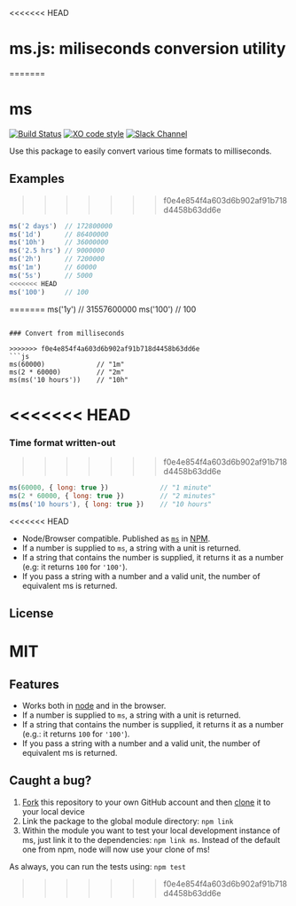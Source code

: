 <<<<<<< HEAD
# ms.js: miliseconds conversion utility
=======
# ms

[![Build Status](https://travis-ci.org/zeit/ms.svg?branch=master)](https://travis-ci.org/zeit/ms)
[![XO code style](https://img.shields.io/badge/code_style-XO-5ed9c7.svg)](https://github.com/sindresorhus/xo)
[![Slack Channel](https://zeit-slackin.now.sh/badge.svg)](https://zeit.chat/)

Use this package to easily convert various time formats to milliseconds.

## Examples
>>>>>>> f0e4e854f4a603d6b902af91b718d4458b63dd6e

```js
ms('2 days')  // 172800000
ms('1d')      // 86400000
ms('10h')     // 36000000
ms('2.5 hrs') // 9000000
ms('2h')      // 7200000
ms('1m')      // 60000
ms('5s')      // 5000
<<<<<<< HEAD
ms('100')     // 100
```

=======
ms('1y')      // 31557600000
ms('100')     // 100
```

### Convert from milliseconds

>>>>>>> f0e4e854f4a603d6b902af91b718d4458b63dd6e
```js
ms(60000)             // "1m"
ms(2 * 60000)         // "2m"
ms(ms('10 hours'))    // "10h"
```

<<<<<<< HEAD
=======
### Time format written-out

>>>>>>> f0e4e854f4a603d6b902af91b718d4458b63dd6e
```js
ms(60000, { long: true })             // "1 minute"
ms(2 * 60000, { long: true })         // "2 minutes"
ms(ms('10 hours'), { long: true })    // "10 hours"
```

<<<<<<< HEAD
- Node/Browser compatible. Published as [`ms`](https://www.npmjs.org/package/ms) in [NPM](http://nodejs.org/download).
- If a number is supplied to `ms`, a string with a unit is returned.
- If a string that contains the number is supplied, it returns it as
a number (e.g: it returns `100` for `'100'`).
- If you pass a string with a number and a valid unit, the number of
equivalent ms is returned.

## License

MIT
=======
## Features

- Works both in [node](https://nodejs.org) and in the browser.
- If a number is supplied to `ms`, a string with a unit is returned.
- If a string that contains the number is supplied, it returns it as a number (e.g.: it returns `100` for `'100'`).
- If you pass a string with a number and a valid unit, the number of equivalent ms is returned.

## Caught a bug?

1. [Fork](https://help.github.com/articles/fork-a-repo/) this repository to your own GitHub account and then [clone](https://help.github.com/articles/cloning-a-repository/) it to your local device
2. Link the package to the global module directory: `npm link`
3. Within the module you want to test your local development instance of ms, just link it to the dependencies: `npm link ms`. Instead of the default one from npm, node will now use your clone of ms!

As always, you can run the tests using: `npm test`
>>>>>>> f0e4e854f4a603d6b902af91b718d4458b63dd6e
